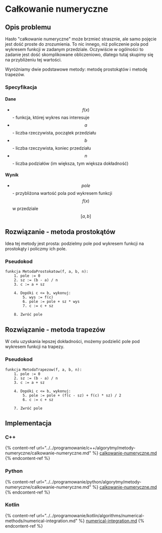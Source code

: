 # Całkowanie numeryczne

## Opis problemu

Hasło "całkowanie numeryczne" może brzmieć strasznie, ale samo pojęcie jest dość proste do zrozumienia. To nic innego, niż policzenie pola pod wykresem funkcji w zadanym przedziale. Oczywiście w ogólności to zadanie jest dość skomplikowane obliczeniowo, dlatego tutaj skupimy się na przybliżeniu tej wartości.

Wyróżniamy dwie podstawowe metody: metodę prostokątów i metodę trapezów.

### Specyfikacja

#### Dane

* $$f(x)$$  - funkcja, której wykres nas interesuje
* $$a$$ - liczba rzeczywista, początek przedziału
* $$b$$ - liczba rzeczywista, koniec przedziału
* $$n$$ - liczba podziałów (im większa, tym większa dokładność)

#### Wynik

* $$pole$$ - przybliżona wartość pola pod wykresem funkcji $$f(x)$$ w przedziale $$[a,b]$$

## Rozwiązanie - metoda prostokątów

Idea tej metody jest prosta: podzielmy pole pod wykresem funkcji na prostokąty i policzmy ich pole.

### Pseudokod

```
funkcja MetodaProstokatow(f, a, b, n):
    1. pole := 0
    2. sz := (b - a) / n
    3. c := a + sz
    
    4. Dopóki c <= b, wykonuj:
        5. wys := f(c)
        6. pole := pole + sz * wys
        7. c := c + sz
        
    8. Zwróć pole
```

## Rozwiązanie - metoda trapezów

W celu uzyskania lepszej dokładności, możemy podzielić pole pod wykresem funkcji na trapezy.

### Pseudokod

```
funkcja MetodaTrapezow(f, a, b, n):
    1. pole := 0
    2. sz := (b - a) / n
    3. c := a + sz
    
    4. Dopóki c <= b, wykonuj:
        5. pole := pole + (f(c - sz) + f(c) * sz) / 2
        6. c := c + sz

    7. Zwróć pole
```

## Implementacja

### C++

{% content-ref url="../../programowanie/c++/algorytmy/metody-numeryczne/calkowanie-numeryczne.md" %}
[calkowanie-numeryczne.md](../../programowanie/c++/algorytmy/metody-numeryczne/calkowanie-numeryczne.md)
{% endcontent-ref %}

### Python

{% content-ref url="../../programowanie/python/algorytmy/metody-numeryczne/calkowanie-numeryczne.md" %}
[calkowanie-numeryczne.md](../../programowanie/python/algorytmy/metody-numeryczne/calkowanie-numeryczne.md)
{% endcontent-ref %}

### Kotlin

{% content-ref url="../../programowanie/kotlin/algorithms/numerical-methods/numerical-integration.md" %}
[numerical-integration.md](../../programowanie/kotlin/algorithms/numerical-methods/numerical-integration.md)
{% endcontent-ref %}